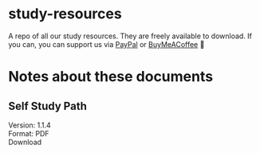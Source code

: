 # study-resources
A repo of all our study resources. They are freely available to download. If you can, you can support us via [PayPal](http://paypal.me/farran) or [BuyMeACoffee](http://buymeacoffee.com/farran) 🙏

# Notes about these documents 

## Self Study Path 
Version: 1.1.4  
Format:  PDF  
Download  